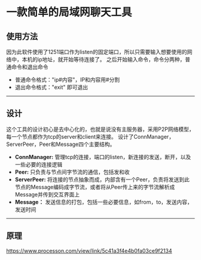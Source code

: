 # 一款简单的局域网聊天工具

## 使用方法
因为此软件使用了1251端口作为listen的固定端口，所以只需要输入想要使用的网络中，本机的ip地址，就开始等待连接了。
之后开始输入命令，命令分两种，普通命令和退出命令
+ 普通命令格式："ip#内容"，IP和内容用#分割
+ 退出命令格式："exit" 即可退出

---

## 设计
这个工具的设计初心是去中心化的，也就是说没有主服务器，采用P2P网络模型，每一个节点都作为tcp的server和client来连接。
设计了ConnManager，ServerPeer，Peer和Message四个主要结构。
+ **ConnManager:** 管理tcp的连接，端口的listen，新连接的发送，断开，以及一些必要的连接逻辑
+ **Peer:** 只负责与节点间字节流的通信，包括发和收
+ **ServerPeer:** 将连接的节点抽象而成，内部含有一个Peer，负责将发送到此节点的Message编码成字节流，或者将从Peer传上来的字节流解析成Message并传到交互界面上
+ **Message：** 发送信息的打包，包括一些必要信息，如from，to，发送内容，发送时间

---

## 原理
https://www.processon.com/view/link/5c41a3f4e4b0fa03ce9f2134
